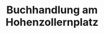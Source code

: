 ---
title: "Buchhandlung am Hohenzollernplatz"
url: /muenchen/buchhandlung-am-hohenzollernplatz/
shop: Bücher
---